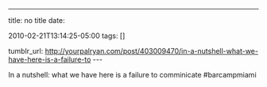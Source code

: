 ---
title: no title
date:

 2010-02-21T13:14:25-05:00 
tags:  []

tumblr_url:
http://yourpalryan.com/post/403009470/in-a-nutshell-what-we-have-here-is-a-failure-to
\-\--

In a nutshell: what we have here is a failure to comminicate
\#barcampmiami
